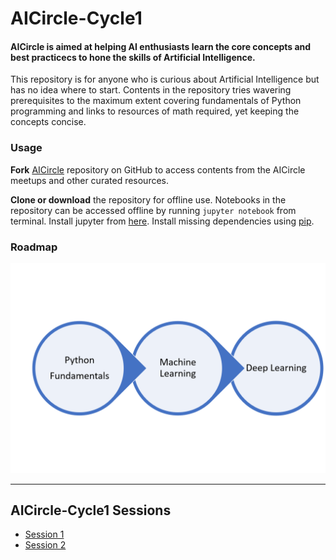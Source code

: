 # AICircle-Cycle1

#### AICircle is aimed at helping AI enthusiasts learn the core concepts and best practicecs to hone the skills of Artificial Intelligence.

This repository is for anyone who is curious about Artificial Intelligence but has no idea where to start. Contents in the repository tries wavering prerequisites to the maximum extent covering fundamentals of Python programming and links to resources of math required, yet keeping the concepts concise.

### Usage
**Fork** [AICircle](https://github.com/harishrb/AICircle) repository on GitHub to access contents from the AICircle meetups and other curated resources. 

**Clone or download** the repository for offline use. Notebooks in the repository can be accessed offline by running `jupyter notebook` from terminal. Install jupyter from [here](http://jupyter.readthedocs.io/en/latest/install.html). Install missing dependencies using [pip](https://pypi.org/project/pip/).

### Roadmap
<img src="Resources/RelativeMedia/roadmap.png" width="600">

---

## **AICircle-Cycle1 Sessions**

+ [Session 1](https://github.com/harishrb/AICircle/tree/master/Sessions/Session%201)
+ [Session 2](https://github.com/harishrb/AICircle/tree/master/Sessions/Session%202)

